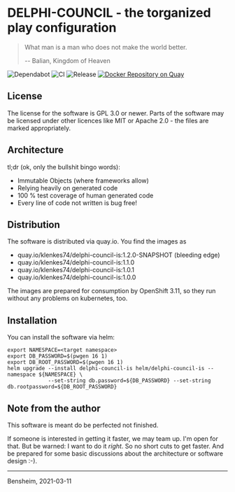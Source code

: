 # DELPHI-COUNCIL - the torganized play configuration

> What man is a man who does not make the world better.
>
> -- Balian, Kingdom of Heaven

![Dependabot](https://flat.badgen.net/dependabot/Paladins-Inn/delphi-council/?icon=dependabot)
![CI](https://github.com/Paladins-Inn/delphi-council/workflows/CI/badge.svg)
![Release](https://github.com/Paladins-Inn/delphi-council/workflows/Release/badge.svg)
[![Docker Repository on Quay](https://quay.io/repository/klenkes74/delphi-council-is/status "Docker Repository on Quay")](https://quay.io/repository/klenkes74/delphi-council-is)

## License
The license for the software is GPL 3.0 or newer. Parts of the software may be licensed under other licences like MIT
or Apache 2.0 - the files are marked appropriately.

## Architecture

tl;dr (ok, only the bullshit bingo words):
- Immutable Objects (where frameworks allow)
- Relying heavily on generated code
- 100 % test coverage of human generated code
- Every line of code not written is bug free!

## Distribution
The software is distributed via quay.io. You find the images as

- quay.io/klenkes74/delphi-council-is:1.2.0-SNAPSHOT (bleeding edge)
- quay.io/klenkes74/delphi-council-is:1.1.0
- quay.io/klenkes74/delphi-council-is:1.0.1
- quay.io/klenkes74/delphi-council-is:1.0.0

The images are prepared for consumption by OpenShift 3.11, so they run without any problems on kubernetes, too.

## Installation
You can install the software via helm:

```
export NAMESPACE=<target namespace>
export DB_PASSWORD=$(pwgen 16 1)
export DB_ROOT_PASSWORD=$(pwgen 16 1)
helm upgrade --install delphi-council-is helm/delphi-council-is --namespace ${NAMESPACE} \
             --set-string db.password=${DB_PASSWORD} --set-string db.rootpassword=${DB_ROOT_PASSWORD}
```


## Note from the author
This software is meant do be perfected not finished.

If someone is interested in getting it faster, we may team up. I'm open for that. But be warned: I want to do it
_right_. So no short cuts to get faster. And be prepared for some basic discussions about the architecture or software
design :-).

---
Bensheim, 2021-03-11

